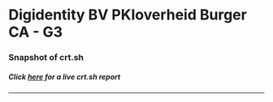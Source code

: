 # Digidentity BV PKIoverheid Burger CA - G3
### Snapshot of crt.sh
##### Click [here](https://crt.sh/?q=AC289198EC699628803F8843DD63C764E856B8274CF79EDB8ED8E99979697F95) for a live crt.sh report

---
